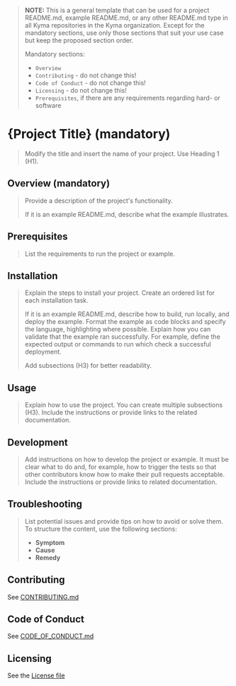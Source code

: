 > **NOTE:** This is a general template that can be used for a project README.md, example README.md, or any other README.md type in all Kyma repositories in the Kyma organization. Except for the mandatory sections, use only those sections that suit your use case but keep the proposed section order.
>
> Mandatory sections: 
> - `Overview`
> - `Contributing` - do not change this!
> - `Code of Conduct` - do not change this!
> - `Licensing` - do not change this!
> - `Prerequisites`, if there are any requirements regarding hard- or software

# {Project Title} (mandatory)

> Modify the title and insert the name of your project. Use Heading 1 (H1).

## Overview (mandatory)

> Provide a description of the project's functionality.
>
> If it is an example README.md, describe what the example illustrates.

## Prerequisites

> List the requirements to run the project or example.

## Installation

> Explain the steps to install your project. Create an ordered list for each installation task.
>
> If it is an example README.md, describe how to build, run locally, and deploy the example. Format the example as code blocks and specify the language, highlighting where possible. Explain how you can validate that the example ran successfully. For example, define the expected output or commands to run which check a successful deployment.
>
> Add subsections (H3) for better readability.

## Usage

> Explain how to use the project. You can create multiple subsections (H3). Include the instructions or provide links to the related documentation.

## Development

> Add instructions on how to develop the project or example. It must be clear what to do and, for example, how to trigger the tests so that other contributors know how to make their pull requests acceptable. Include the instructions or provide links to related documentation.

## Troubleshooting

> List potential issues and provide tips on how to avoid or solve them. To structure the content, use the following sections:
>
> - **Symptom**
> - **Cause**
> - **Remedy**

## Contributing

See [CONTRIBUTING.md](CONTRIBUTING.md)

## Code of Conduct

See [CODE_OF_CONDUCT.md](CODE_OF_CONDUCT.md)

## Licensing

See the [License file](./LICENSE)
